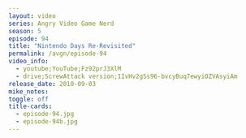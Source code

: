 ```yaml
---
layout: video
series: Angry Video Game Nerd
season: 5
episode: 94
title: "Nintendo Days Re-Revisited"
permalink: /avgn/episode-94
video_info:
  - youtube;YouTube;Fz92prJ3XlM
  - drive;ScrewAttack version;1IvHv2gSs96-bvcyBuq7ewyiOZVAsyiAm
release_date: 2010-09-03
mike_notes:
toggle: off
title-cards:
  - episode-94.jpg
  - episode-94b.jpg
---
```

